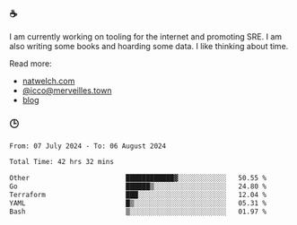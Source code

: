 ### ☕

I am currently working on tooling for the internet and promoting SRE. I am also writing some books and hoarding some data. I like thinking about time. 

Read more:

 - [natwelch.com](https://natwelch.com)
 - [@icco@merveilles.town](https://merveilles.town/@icco)
 - [blog](https://writing.natwelch.com)

### 🕒

<!--START_SECTION:waka-->

```txt
From: 07 July 2024 - To: 06 August 2024

Total Time: 42 hrs 32 mins

Other                        ████████████▓░░░░░░░░░░░░   50.55 %
Go                           ██████▒░░░░░░░░░░░░░░░░░░   24.80 %
Terraform                    ███░░░░░░░░░░░░░░░░░░░░░░   12.04 %
YAML                         █▒░░░░░░░░░░░░░░░░░░░░░░░   05.31 %
Bash                         ▒░░░░░░░░░░░░░░░░░░░░░░░░   01.97 %
```

<!--END_SECTION:waka-->
